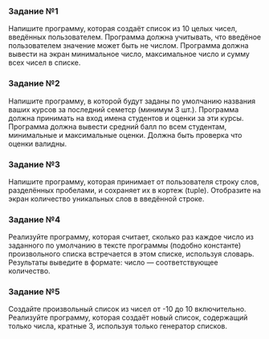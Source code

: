 ### Задание №1
Напишите программу, которая создаёт список из 10 целых чисел, введённых пользователем. Программа должна учитывать, что введёное пользователем значение может быть не числом. Программа должна вывести на экран минимальное число, максимальное число и сумму всех чисел в списке.

### Задание №2
Напишите программу, в которой будут заданы по умолчанию названия ваших курсов за последний семетср (минимум 3 шт.). Программа должна принимать на вход имена студентов и оценки за эти курсы. Программа должна вывести средний балл по всем студентам, минимальные и максимальные оценки.
Должна быть проверка что оценки валидны.

### Задание №3
Напишите программу, которая принимает от пользователя строку слов, разделённых пробелами, и сохраняет их в кортеж (tuple). Отобразите на экран количество уникальных слов в введённой строке.

### Задание №4
Реализуйте программу, которая считает, сколько раз каждое число из заданного по умолчанию в тексте программы (подобно константе) произвольного списка встречается в этом списке, используя словарь. Результаты выведите в формате: число — соответствующее количество.

### Задание №5
Создайте произвольный список из чисел от -10 до 10 включительно. Реализуйте программу, которая создаёт новый список, содержащий только числа, кратные 3, используя только генератор списков.
